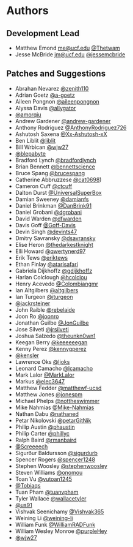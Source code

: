 Authors
=======

Development Lead
----------------

- Matthew Emond <me@ucf.edu> [@Thetwam](https://github.com/Thetwam)
- Jesse McBride <jm@ucf.edu> [@jessemcbride](https://github.com/jessemcbride)

Patches and Suggestions
-----------------------

- Abrahan Nevarez [@zenith110](https://github.com/zenith110)
- Adrian Goetz [@a-goetz](https://github.com/a-goetz)
- Aileen Pongnon [@aileenpongnon](https://github.com/aileenpongnon)
- Alyssa Davis [@allygator](https://github.com/allygator)
- [@amorqiu](https://github.com/amorqiu)
- Andrew Gardener [@andrew-gardener](https://github.com/andrew-gardener)
- Anthony Rodriguez [@AnthonyRodriguez726](https://github.com/AnthonyRodriguez726)
- Ashutosh Saxena [@Xx-Ashutosh-xX](https://github.com/Xx-Ashutosh-xX)
- Ben Liblit [@liblit](https://github.com/liblit)
- Bill Wrbican [@wjw27](https://github.com/wjw27)
- [@blepabyte](https://github.com/blepabyte)
- Bradford Lynch [@bradfordlynch](https://github.com/bradfordlynch)
- Brian Bennett [@bennettscience](https://github.com/bennettscience)
- Bruce Spang [@brucespang](https://github.com/brucespang)
- Catherine Abbruzzese [@cat0698](https://github.com/cat0698))
- Cameron Cuff [@ctcuff](https://github.com/ctcuff)
- Dalton Durst [@UniversalSuperBox](https://github.com/UniversalSuperBox)
- Damian Sweeney [@damianfs](https://github.com/damianfs)
- Daniel Brinkman [@DanBrink91](https://github.com/DanBrink91)
- Daniel Grobani [@dgrobani](https://github.com/dgrobani)
- David Warden [@dfwarden](https://github.com/dfwarden)
- Davis Goff [@Goff-Davis](https://github.com/Goff-Davis)
- Devin Singh [@devints47](https://github.com/devints47)
- Dmitry Savransky [@dsavransky](https://github.com/dsavransky)
- Elise Heron [@thedarkestknight](https://github.com/thedarkestknight)
- Elli Howard [@qwertynerd97](https://github.com/qwertynerd97)
- Erik Tews [@eriktews](https://github.com/eriktews)
- Ethan Finlay [@atarisafari](https://github.com/atarisafari)
- Gabriela Dijkhoffz [@gdijkhoffz](https://github.com/gdijkhoffz)
- Harlan Colclough [@hcolclou](https://github.com/hcolclou)
- Henry Acevedo [@Colombiangmr](https://github.com/Colombiangmr)
- Ian Altgilbers [@altgilbers](https://github.com/altgilbers)
- Ian Turgeon [@iturgeon](https://github.com/iturgeon)
- [@jackrsteiner](https://github.com/jackrsteiner)
- John Raible [@rebelaide](https://github.com/rebelaide)
- Joon Ro [@joonro](https://github.com/joonro)
- Jonathan Guilbe [@JonGuilbe](https://github.com/JonGuilbe)
- Jose Silveti [@jrsilveti](https://github.com/jrsilveti)
- Joshua Salzedo [@theunkn0wn1](https://github.com/theunkn0wn1)
- Keegan Berry [@keeeeeegan](https://github.com/keeeeeegan)
- Kenny Perez [@kennygperez](https://github.com/kennygperez)
- [@kensler](https://github.com/kensler)
- Lawrence Oks [@ljoks](https://github.com/ljoks)
- Leonard Camacho [@lcamacho](https://github.com/lcamacho)
- Mark Lalor [@MarkLalor](https://github.com/MarkLalor)
- Markus [@elec3647](https://github.com/elec3647)
- Matthew Fedder [@matthewf-ucsd](https://github.com/matthewf-ucsd)
- Matthew Jones [@jonespm](https://github.com/jonespm)
- Michael Phelps [@nottheswimmer](https://github.com/nottheswimmer)
- Mike Nahmias [@Mike-Nahmias](https://github.com/Mike-Nahmias)
- Nathan Dabu [@nathaned](https://github.com/nathaned)
- Petar Nikolovski [@petarGitNik](https://github.com/petarGitNik)
- Philip Austin [@phaustin](https://github.com/phaustin)
- Philip Carter [@phillyc](https://github.com/phillyc)
- Ralph Baird [@rmanbaird](https://github.com/rmanbaird)
- [@Screeeech](https://github.com/Screeeech)
- Sigurður Baldursson [@sigurdurb](https://github.com/sigurdurb)
- Spencer Rogers [@spencer1248](https://github.com/spencer1248)
- Stephen Woosley [@stephenwoosley](https://github.com/stephenwoosley)
- Steven Williams [@onomou](https://github.com/onomou)
- Toan Vu [@vutoan1245](https://github.com/vutoan1245)
- [@Tobiaqs](https://github.com/Tobiaqs)
- Tuan Pham [@tuanvpham](https://github.com/tuanvpham)
- Tyler Wallace [@wallacetyler](https://github.com/wallacetyler)
- [@us91](https://github.com/us91)
- Vishvak Seenichamy [@Vishvak365](https://github.com/Vishvak365)
- Weining Li [@weining-li](https://github.com/weining-li)
- William Funk [@WilliamRADFunk](https://github.com/WilliamRADFunk)
- William Wesley Monroe [@purpleHey](https://github.com/purpleHey)
- [@wjw27](https://github.com/wjw27)
